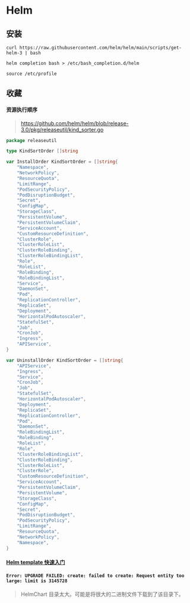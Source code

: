 # Helm

## 安装

```shell
curl https://raw.githubusercontent.com/helm/helm/main/scripts/get-helm-3 | bash

helm completion bash > /etc/bash_completion.d/helm

source /etc/profile
```

## 收藏

#### 资源执行顺序

> https://github.com/helm/helm/blob/release-3.0/pkg/releaseutil/kind_sorter.go

```go
package releaseutil

type KindSortOrder []string

var InstallOrder KindSortOrder = []string{
    "Namespace",
    "NetworkPolicy",
    "ResourceQuota",
    "LimitRange",
    "PodSecurityPolicy",
    "PodDisruptionBudget",
    "Secret",
    "ConfigMap",
    "StorageClass",
    "PersistentVolume",
    "PersistentVolumeClaim",
    "ServiceAccount",
    "CustomResourceDefinition",
    "ClusterRole",
    "ClusterRoleList",
    "ClusterRoleBinding",
    "ClusterRoleBindingList",
    "Role",
    "RoleList",
    "RoleBinding",
    "RoleBindingList",
    "Service",
    "DaemonSet",
    "Pod",
    "ReplicationController",
    "ReplicaSet",
    "Deployment",
    "HorizontalPodAutoscaler",
    "StatefulSet",
    "Job",
    "CronJob",
    "Ingress",
    "APIService",
}

var UninstallOrder KindSortOrder = []string{
    "APIService",
    "Ingress",
    "Service",
    "CronJob",
    "Job",
    "StatefulSet",
    "HorizontalPodAutoscaler",
    "Deployment",
    "ReplicaSet",
    "ReplicationController",
    "Pod",
    "DaemonSet",
    "RoleBindingList",
    "RoleBinding",
    "RoleList",
    "Role",
    "ClusterRoleBindingList",
    "ClusterRoleBinding",
    "ClusterRoleList",
    "ClusterRole",
    "CustomResourceDefinition",
    "ServiceAccount",
    "PersistentVolumeClaim",
    "PersistentVolume",
    "StorageClass",
    "ConfigMap",
    "Secret",
    "PodDisruptionBudget",
    "PodSecurityPolicy",
    "LimitRange",
    "ResourceQuota",
    "NetworkPolicy",
    "Namespace",
}
```

#### [Helm template 快速入门](https://juejin.cn/post/6844904199818313735)

#### `Error: UPGRADE FAILED: create: failed to create: Request entity too large: limit is 3145728`

> HelmChart 目录太大。可能是将很大的二进制文件下载到了该目录下。

